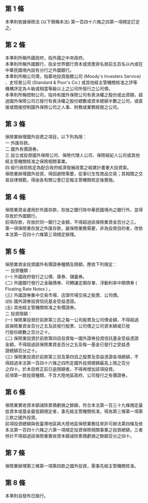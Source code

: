 第 1 條
-------
本準則依據保險法 (以下簡稱本法) 第一百四十六條之四第一項規定訂定  
之。

第 2 條
-------
本準則所稱外國政府，指外國之中央政府。  
本準則所稱外國銀行，指全世界銀行資本或資產排名居前五百名以內或在  
中華民國境內設有分行之外國銀行。  
本準則所稱公司債，指慕地投資服務公司 (Moody's Investers Service)  
、史坦普公司 (Standard & Poor's Co.)  或其他經主管機關核准之評等  
機構評定為Ａ級或相當等級以上之公司所發行之公司債。  
本準則所稱控制公司，指持有國外保險公司有表決權之股份或出資額，超  
過國外保險公司已發行有表決權之股份總數或資本總額半數之公司，或直  
接或間接控制國外保險公司之人事、財務或業務經營之公司。

第 3 條
-------
保險業辦理國外投資之項目，以下列為限：  
一  外匯存款。  
二  國外有價證券。  
三  設立或投資國外保險公司、保險代理人公司、保險經紀人公司或其他  
    經主管機關核准之保險相關事業。  
四   經行政院核定為配合政府經濟發展政策之經建計畫重大投資案。  
保險業辦理國外投資，得因避險需要，從事衍生性商品交易；其相關之交  
易自律規範，得由各有關公會訂定報主管機關核定後實施。

第 4 條
-------
保險業資金運用於外匯存款，存放之銀行除中華民國境內之銀行外，並得  
存放於外國銀行。  
前項存款，存放於同一銀行之金額，不得超過該保險業資金百分之三。  
第一項保險業存放之外匯存款，屬保險業務需要，非為投資目的者，改依  
本法第一百四十六條第三項規定辦理。

第 5 條
-------
保險業資金投資國外有價證券種類及限額，應依下列規定：  
一  投資種類：  
 (一) 外國政府發行之公債、庫券、儲蓄券。  
 (二) 外國銀行發行之金融債券、可轉讓定期存單、浮動利率中期債券 (  
      Floating Rate Notes ) 。  
 (三) 外國證券集中交易市場、店頭市場交易之股票、公司債。  
 (四) 國外證券投資信託基金受益憑證。  
 (五) 其他經主管機關核准之有價證券。  
二  投資限額：  
 (一) 保險業投資於前款第三目之每一公司股票及公司債金額，不得超過  
      該保險業資金百分之五及該發行股票、公司債之公司資本額或已發  
      行股份總數之百分之十。  
 (二) 保險業投資於前款第四目投資每一國外證券投資信託基金受益憑證  
      金額，不得超過該保險業資金百分之五及每一基金已發行之受益憑  
      證總額百分之十。  
 (三) 保險業投資於前款第三目及第四目之股票及受益憑證各項總額，不  
      得超過本法第一百四十六條之四所定國外投資總額最高上限之百分  
      之四十。於本目修正前已逾限額者，不得再增加該項投資。  
前項第一款投資種類，不含大陸地區政府、公司發行之有價證券。

第 6 條
-------
保險業實收資本額減除累積虧損之餘額，符合本法第一百三十九條規定最  
低資本或基金最低額規定者，事先經主管機關核准，得為第三條第一項第  
三款之國外投資。  
前項投資總額與依臺灣地區與大陸地區保險業務往來許可辦法第四條及依  
本法第一百四十六條之六第一項規定投資保險相關事業之投資總額，三者  
併計不得超過該保險業實收資本額減除累積虧損之餘額百分之四十。

第 7 條
-------
保險業辦理第三條第一項第四款之國外投資，需事先經主管機關核准。

第 8 條
-------
本準則自發布日施行。

